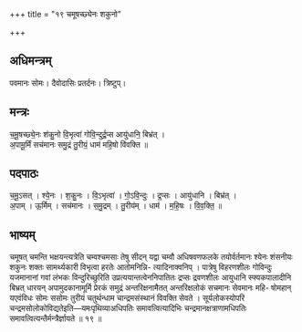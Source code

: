 +++
title = "१९ चमूषच्छ्येनः शकुनो"

+++
## अधिमन्त्रम्
पवमानः सोमः। दैवोदासिः प्रतर्दनः। त्रिष्टुप्।

## मन्त्रः
च॒मू॒षच्छ्ये॒नः श॑कु॒नो वि॒भृत्वा॑ गोवि॒न्दुर्द्र॒प्स आयु॑धानि॒ बिभ्र॑त् ।  
अ॒पामू॒र्मिं सच॑मानः समु॒द्रं तु॒रीयं॒ धाम॑ महि॒षो वि॑वक्ति ॥

## पदपाठः
च॒मू॒ऽसत् । श्ये॒नः । श॒कु॒नः । वि॒ऽभृत्वा॑ । गो॒ऽवि॒न्दुः । द्र॒प्सः । आयु॑धानि । बिभ्र॑त् ।  
अ॒पाम् । ऊ॒र्मिम् । सच॑मानः । स॒मु॒द्रम् । तु॒रीय॑म् । धाम॑ । म॒हि॒षः । वि॒व॒क्ति॒ ॥

## भाष्यम्
चमूषत् चमन्ति भक्षयन्त्यत्रेति चम्वश्चमसाः तेषु सीदन् यद्वा चम्वौ अधिषवणफलके तयोर्वर्तमानः श्येनः शंसनीयः शकुनः शक्तः सामर्थ्यकारी विभृत्वा हरतेः आतोमनिन्नि- त्यादिनाक्वनिप् । पात्रेषु विहरणशीलः गोविन्दुः यजमानानां गवां लंभकः विन्दुरिच्छुरिति उप्रत्ययान्तत्वेननिपातितः द्रप्सः द्रवणशीलः आयुधानि स्फ्यकपालादीनि बिभ्रत् धारयन् अपामुदकानामूर्मि प्रेरकं समुद्रं अन्तरिक्षनामैतत् अन्तरिक्षलोकं सचमानः सेवमानः महि- षोमहान् यएवंविधः सोमः ससोमः तुरीयं चतुर्थन्धाम चान्द्रमसंस्थानं विवक्ति सेवते । सूर्यलोकस्योपरि चन्द्रमसोलोकोविद्यतेइति—यमःपृथिव्याअधिपतिः समावत्वित्यादिभिः चन्द्रमानक्षत्राणामधिपतिः समावत्वित्यन्तैर्मन्त्रैर्ज्ञायते ॥ १९ ॥
